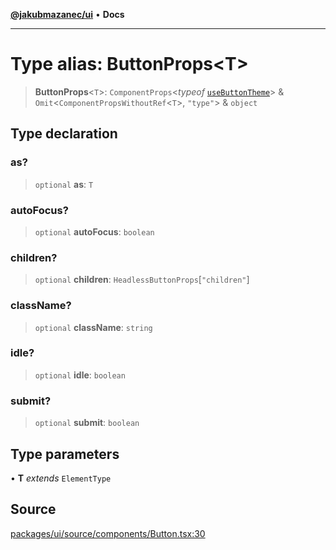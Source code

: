 [**@jakubmazanec/ui**](../README.md) • **Docs**

---

# Type alias: ButtonProps\<T\>

> **ButtonProps**\<`T`\>: `ComponentProps`\<_typeof_
> [`useButtonTheme`](../functions/useButtonTheme.md)\> & `Omit`\<`ComponentPropsWithoutRef`\<`T`\>,
> `"type"`\> & `object`

## Type declaration

### as?

> `optional` **as**: `T`

### autoFocus?

> `optional` **autoFocus**: `boolean`

### children?

> `optional` **children**: `HeadlessButtonProps`\[`"children"`\]

### className?

> `optional` **className**: `string`

### idle?

> `optional` **idle**: `boolean`

### submit?

> `optional` **submit**: `boolean`

## Type parameters

• **T** _extends_ `ElementType`

## Source

[packages/ui/source/components/Button.tsx:30](https://github.com/jakubmazanec/tools/blob/bb20df5276ddb119762948adc2cda520aef09f0f/packages/ui/source/components/Button.tsx#L30)
